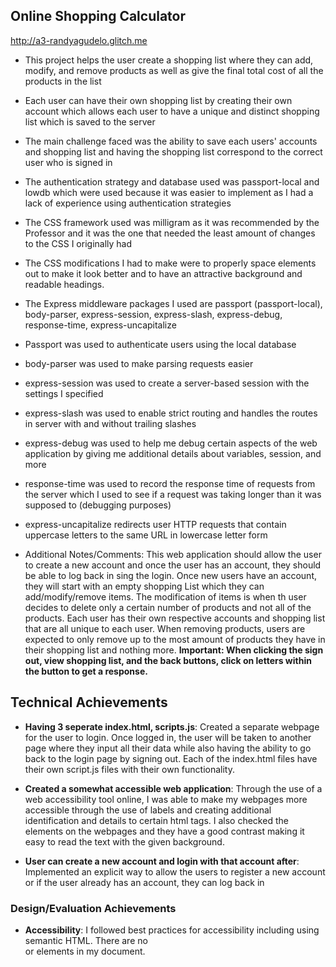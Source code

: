 ## Online Shopping Calculator

http://a3-randyagudelo.glitch.me

- This project helps the user create a shopping list where they can add, modify, and remove products as well as give the final total cost of all the products in the list
- Each user can have their own shopping list by creating their own account which allows each user to have a unique and distinct shopping list which is saved to the server
- The main challenge faced was the ability to save each users' accounts and shopping list and having the shopping list correspond to the correct user who is signed in
- The authentication strategy and database used was passport-local and lowdb which were used because it was easier to implement as I had a lack of experience using authentication strategies
- The CSS framework used was milligram as it was recommended by the Professor and it was the one that needed the least amount of changes to the CSS I originally had
- The CSS modifications I had to make were to properly space elements out to make it look better and to have an attractive background and readable headings.
- The Express middleware packages I used are passport (passport-local), body-parser, express-session, express-slash, express-debug, response-time, express-uncapitalize

- Passport was used to authenticate users using the local database 
- body-parser was used to make parsing requests easier 
- express-session was used to create a server-based session with the settings I specified 
- express-slash was used to enable strict routing and handles the routes in server with and without trailing slashes 
- express-debug was used to help me debug certain aspects of the web application by giving me additional details about variables, session, and more
- response-time was used to record the response time of requests from the server which I used to see if a request was taking longer than it was supposed to (debugging purposes)
- express-uncapitalize redirects user HTTP requests that contain uppercase letters to the same URL in lowercase letter form   
  
- Additional Notes/Comments: This web application should allow the user to create a new account and once the user has an account, they should be able to log back in sing the login. 
 Once new users have an account, they will start with an empty shopping List which they can add/modify/remove items. The modification of items is when th user decides to delete only a
 certain number of products and not all of the products. Each user has their own respective accounts and shopping list that are all unique to each user. When removing products, users are 
 expected to only remove up to the most amount of products they have in their shopping list and nothing more. **Important: When clicking the sign out, view shopping list, and the back buttons, click on 
 letters within the button to get a response.** 

## Technical Achievements
- **Having 3 seperate index.html, scripts.js**: Created a separate webpage for the user to login. Once logged in, the user will be taken to another page where they input all their data while also having the 
ability to go back to the login page by signing out. Each of the index.html files have their own script.js files with their own functionality.

- **Created a somewhat accessible web application**: Through the use of a web accessibility tool online, I was able to make my webpages more accessible through the use of labels and creating 
additional identification and details to certain html tags. I also checked the elements on the webpages and they have a good contrast making it easy to read the text with the given background.

- **User can create a new account and login with that account after**: Implemented an explicit way to allow the users to register a new account or if the user already has an account, they can log back in 


### Design/Evaluation Achievements
- **Accessibility**: I followed best practices for accessibility including using semantic HTML. There are no <div> or <span> elements in my document.
